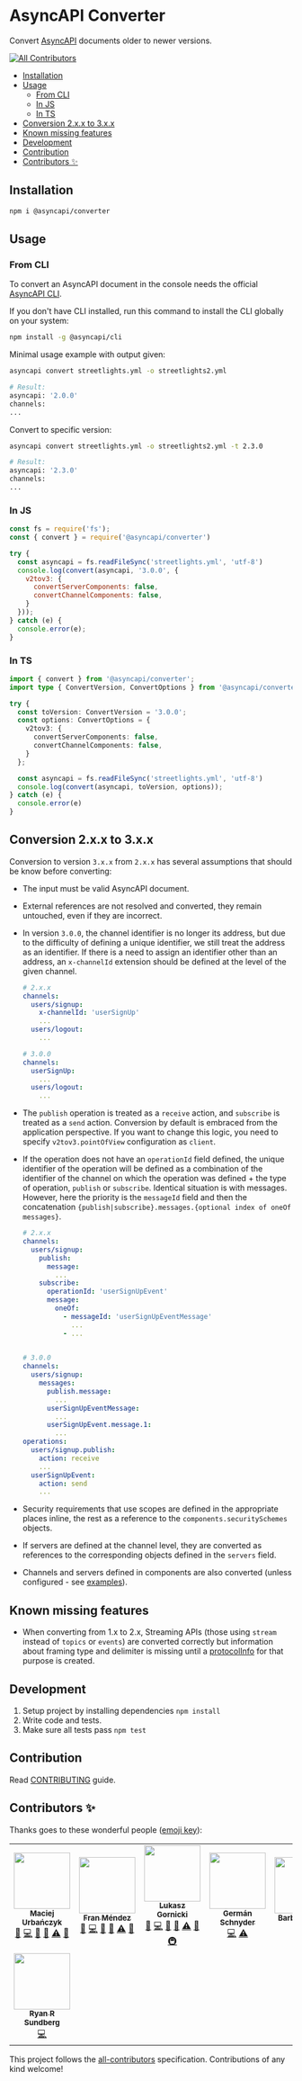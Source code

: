 # AsyncAPI Converter

Convert [AsyncAPI](https://asyncapi.com) documents older to newer versions.

<!-- ALL-CONTRIBUTORS-BADGE:START - Do not remove or modify this section -->
[![All Contributors](https://img.shields.io/badge/all_contributors-8-orange.svg?style=flat-square)](#contributors-)
<!-- ALL-CONTRIBUTORS-BADGE:END -->

<!-- toc is generated with GitHub Actions do not remove toc markers -->

<!-- toc -->

- [Installation](#installation)
- [Usage](#usage)
  * [From CLI](#from-cli)
  * [In JS](#in-js)
  * [In TS](#in-ts)
- [Conversion 2.x.x to 3.x.x](#conversion-2xx-to-3xx)
- [Known missing features](#known-missing-features)
- [Development](#development)
- [Contribution](#contribution)
- [Contributors ✨](#contributors-%E2%9C%A8)

<!-- tocstop -->

## Installation

```sh
npm i @asyncapi/converter
```

## Usage

### From CLI

To convert an AsyncAPI document in the console needs the official [AsyncAPI CLI](https://github.com/asyncapi/cli).

If you don't have CLI installed, run this command to install the CLI globally on your system:

```sh
npm install -g @asyncapi/cli
```

Minimal usage example with output given:

```sh
asyncapi convert streetlights.yml -o streetlights2.yml

# Result:
asyncapi: '2.0.0'
channels:
...
```

Convert to specific version:

```sh
asyncapi convert streetlights.yml -o streetlights2.yml -t 2.3.0

# Result:
asyncapi: '2.3.0'
channels:
...
```

### In JS

```js
const fs = require('fs');
const { convert } = require('@asyncapi/converter')

try {
  const asyncapi = fs.readFileSync('streetlights.yml', 'utf-8')
  console.log(convert(asyncapi, '3.0.0', {
    v2tov3: {
      convertServerComponents: false,
      convertChannelComponents: false,
    }
  }));
} catch (e) {
  console.error(e);
}
```

### In TS

```ts
import { convert } from '@asyncapi/converter';
import type { ConvertVersion, ConvertOptions } from '@asyncapi/converter';

try {
  const toVersion: ConvertVersion = '3.0.0';
  const options: ConvertOptions = {
    v2tov3: {
      convertServerComponents: false,
      convertChannelComponents: false,
    }
  };

  const asyncapi = fs.readFileSync('streetlights.yml', 'utf-8')
  console.log(convert(asyncapi, toVersion, options));
} catch (e) {
  console.error(e)
}
```

## Conversion 2.x.x to 3.x.x

Conversion to version `3.x.x` from `2.x.x` has several assumptions that should be know before converting:

- The input must be valid AsyncAPI document.
- External references are not resolved and converted, they remain untouched, even if they are incorrect.
- In version `3.0.0`, the channel identifier is no longer its address, but due to the difficulty of defining a unique identifier, we still treat the address as an identifier. If there is a need to assign an identifier other than an address, an `x-channelId` extension should be defined at the level of the given channel.

  ```yaml
  # 2.x.x
  channels:
    users/signup:
      x-channelId: 'userSignUp'
      ...
    users/logout:
      ...

  # 3.0.0
  channels:
    userSignUp:
      ...
    users/logout:
      ...
  ```

- The `publish` operation is treated as a `receive` action, and `subscribe` is treated as a `send` action. Conversion by default is embraced from the application perspective. If you want to change this logic, you need to specify `v2tov3.pointOfView` configuration as `client`.
- If the operation does not have an `operationId` field defined, the unique identifier of the operation will be defined as a combination of the identifier of the channel on which the operation was defined + the type of operation, `publish` or `subscribe`. Identical situation is with messages. However, here the priority is the `messageId` field and then the concatenation `{publish|subscribe}.messages.{optional index of oneOf messages}`.

  ```yaml
  # 2.x.x
  channels:
    users/signup:
      publish:
        message:
          ...
      subscribe:
        operationId: 'userSignUpEvent'
        message:
          oneOf:
            - messageId: 'userSignUpEventMessage'
              ...
            - ...
        

  # 3.0.0
  channels:
    users/signup:
      messages:
        publish.message:
          ...
        userSignUpEventMessage:
          ...
        userSignUpEvent.message.1:
          ...
  operations:
    users/signup.publish:
      action: receive
      ...
    userSignUpEvent:
      action: send
      ...
  ```

- Security requirements that use scopes are defined in the appropriate places inline, the rest as a reference to the `components.securitySchemes` objects.
- If servers are defined at the channel level, they are converted as references to the corresponding objects defined in the `servers` field.
- Channels and servers defined in components are also converted (unless configured - see [examples](#in-js)).

## Known missing features

* When converting from 1.x to 2.x, Streaming APIs (those using `stream` instead of `topics` or `events`) are converted correctly but information about framing type and delimiter is missing until a [protocolInfo](https://github.com/asyncapi/extensions-catalog/issues/1) for that purpose is created.

## Development

1. Setup project by installing dependencies `npm install`
2. Write code and tests.
3. Make sure all tests pass `npm test`

## Contribution

Read [CONTRIBUTING](https://github.com/asyncapi/.github/blob/master/CONTRIBUTING.md) guide.

## Contributors ✨

Thanks goes to these wonderful people ([emoji key](https://allcontributors.org/docs/en/emoji-key)):

<!-- ALL-CONTRIBUTORS-LIST:START - Do not remove or modify this section -->
<!-- prettier-ignore-start -->
<!-- markdownlint-disable -->
<table>
  <tr>
    <td align="center"><a href="https://github.com/magicmatatjahu"><img src="https://avatars.githubusercontent.com/u/20404945?v=4?s=100" width="100px;" alt=""/><br /><sub><b>Maciej Urbańczyk</b></sub></a><br /><a href="#maintenance-magicmatatjahu" title="Maintenance">🚧</a> <a href="https://github.com/asyncapi/converter-js/commits?author=magicmatatjahu" title="Code">💻</a> <a href="https://github.com/asyncapi/converter-js/issues?q=author%3Amagicmatatjahu" title="Bug reports">🐛</a> <a href="https://github.com/asyncapi/converter-js/pulls?q=is%3Apr+reviewed-by%3Amagicmatatjahu" title="Reviewed Pull Requests">👀</a> <a href="https://github.com/asyncapi/converter-js/commits?author=magicmatatjahu" title="Tests">⚠️</a> <a href="https://github.com/asyncapi/converter-js/commits?author=magicmatatjahu" title="Documentation">📖</a></td>
    <td align="center"><a href="http://www.fmvilas.com/"><img src="https://avatars.githubusercontent.com/u/242119?v=4?s=100" width="100px;" alt=""/><br /><sub><b>Fran Méndez</b></sub></a><br /><a href="#maintenance-fmvilas" title="Maintenance">🚧</a> <a href="https://github.com/asyncapi/converter-js/commits?author=fmvilas" title="Code">💻</a> <a href="https://github.com/asyncapi/converter-js/issues?q=author%3Afmvilas" title="Bug reports">🐛</a> <a href="https://github.com/asyncapi/converter-js/pulls?q=is%3Apr+reviewed-by%3Afmvilas" title="Reviewed Pull Requests">👀</a> <a href="https://github.com/asyncapi/converter-js/commits?author=fmvilas" title="Tests">⚠️</a> <a href="https://github.com/asyncapi/converter-js/commits?author=fmvilas" title="Documentation">📖</a></td>
    <td align="center"><a href="https://www.brainfart.dev/"><img src="https://avatars.githubusercontent.com/u/6995927?v=4?s=100" width="100px;" alt=""/><br /><sub><b>Lukasz Gornicki</b></sub></a><br /><a href="#maintenance-derberg" title="Maintenance">🚧</a> <a href="https://github.com/asyncapi/converter-js/commits?author=derberg" title="Code">💻</a> <a href="https://github.com/asyncapi/converter-js/issues?q=author%3Aderberg" title="Bug reports">🐛</a> <a href="https://github.com/asyncapi/converter-js/pulls?q=is%3Apr+reviewed-by%3Aderberg" title="Reviewed Pull Requests">👀</a> <a href="https://github.com/asyncapi/converter-js/commits?author=derberg" title="Tests">⚠️</a> <a href="https://github.com/asyncapi/converter-js/commits?author=derberg" title="Documentation">📖</a> <a href="#infra-derberg" title="Infrastructure (Hosting, Build-Tools, etc)">🚇</a></td>
    <td align="center"><a href="https://github.com/germanschnyder"><img src="https://avatars.githubusercontent.com/u/1844525?v=4?s=100" width="100px;" alt=""/><br /><sub><b>Germán Schnyder</b></sub></a><br /><a href="https://github.com/asyncapi/converter-js/commits?author=germanschnyder" title="Code">💻</a> <a href="https://github.com/asyncapi/converter-js/commits?author=germanschnyder" title="Tests">⚠️</a></td>
    <td align="center"><a href="https://github.com/bszwarc"><img src="https://avatars.githubusercontent.com/u/17266942?v=4?s=100" width="100px;" alt=""/><br /><sub><b>Barbara Czyż</b></sub></a><br /><a href="#infra-bszwarc" title="Infrastructure (Hosting, Build-Tools, etc)">🚇</a></td>
    <td align="center"><a href="https://github.com/depimomo"><img src="https://avatars.githubusercontent.com/u/12368942?v=4?s=100" width="100px;" alt=""/><br /><sub><b>depimomo</b></sub></a><br /><a href="https://github.com/asyncapi/converter-js/commits?author=depimomo" title="Code">💻</a></td>
    <td align="center"><a href="https://github.com/crypto-cmd"><img src="https://avatars.githubusercontent.com/u/54287503?v=4?s=100" width="100px;" alt=""/><br /><sub><b>Orville Daley</b></sub></a><br /><a href="https://github.com/asyncapi/converter-js/commits?author=crypto-cmd" title="Code">💻</a></td>
  </tr>
  <tr>
    <td align="center"><a href="https://www.arctype.co/"><img src="https://avatars.githubusercontent.com/u/549273?v=4?s=100" width="100px;" alt=""/><br /><sub><b>Ryan R Sundberg</b></sub></a><br /><a href="https://github.com/asyncapi/converter-js/commits?author=sundbry" title="Code">💻</a></td>
  </tr>
</table>

<!-- markdownlint-restore -->
<!-- prettier-ignore-end -->

<!-- ALL-CONTRIBUTORS-LIST:END -->

This project follows the [all-contributors](https://github.com/all-contributors/all-contributors) specification. Contributions of any kind welcome!